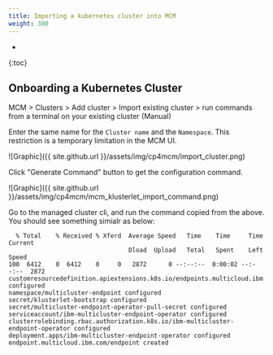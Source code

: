 ```yaml
---
title: Importing a kubernetes cluster into MCM
weight: 300
---
```

- 
{:toc}

## Onboarding a Kubernetes Cluster

MCM > Clusters > Add cluster > Import existing cluster > run commands from a terminal on your existing cluster (Manual)

Enter the same name for the `Cluster name` and the `Namespace`. This restriction is a temporary limitation in the MCM UI.

![Graphic]({{ site.github.url }}/assets/img/cp4mcm/import_cluster.png)

Click "Generate Command" button to get the configuration command.

![Graphic]({{ site.github.url }}/assets/img/cp4mcm/mcm_klusterlet_import_command.png)

Go to the managed cluster cli, and run the command copied from the above. You should see something simialr as below:

```
  % Total    % Received % Xferd  Average Speed   Time    Time     Time  Current
                                 Dload  Upload   Total   Spent    Left  Speed
100  6412    0  6412    0     0   2872      0 --:--:--  0:00:02 --:--:--  2872
customresourcedefinition.apiextensions.k8s.io/endpoints.multicloud.ibm.com configured
namespace/multicluster-endpoint configured
secret/klusterlet-bootstrap configured
secret/multicluster-endpoint-operator-pull-secret configured
serviceaccount/ibm-multicluster-endpoint-operator configured
clusterrolebinding.rbac.authorization.k8s.io/ibm-multicluster-endpoint-operator configured
deployment.apps/ibm-multicluster-endpoint-operator configured
endpoint.multicloud.ibm.com/endpoint created

```
